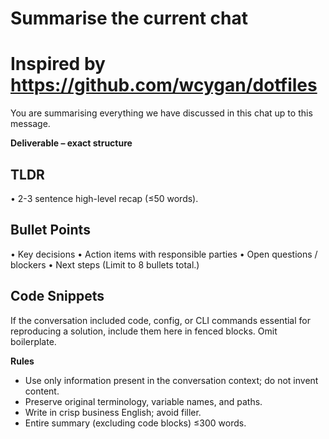 # Summarise the current chat

# Inspired by https://github.com/wcygan/dotfiles

You are summarising everything we have discussed in this chat up to this message.

**Deliverable – exact structure**

## TLDR

• 2-3 sentence high-level recap (≤50 words).

## Bullet Points

• Key decisions
• Action items with responsible parties
• Open questions / blockers
• Next steps
(Limit to 8 bullets total.)

## Code Snippets

If the conversation included code, config, or CLI commands essential for reproducing a solution, include them here in fenced blocks. Omit boilerplate.

**Rules**

- Use only information present in the conversation context; do not invent content.
- Preserve original terminology, variable names, and paths.
- Write in crisp business English; avoid filler.
- Entire summary (excluding code blocks) ≤300 words.
